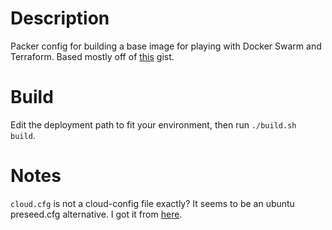 # Description
Packer config for building a base image for playing with Docker Swarm and Terraform.
Based mostly off of [this](https://gist.github.com/summerwind/b73d0f72df98fdb6c76e0f2e9ce3971e) gist.

# Build
Edit the deployment path to fit your environment, then run `./build.sh build`.

# Notes
`cloud.cfg` is not a cloud-config file exactly? It seems to be an ubuntu preseed.cfg alternative. I got it from [here](https://gist.github.com/summerwind/b73d0f72df98fdb6c76e0f2e9ce3971e).
